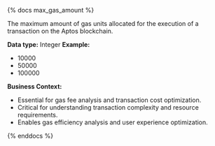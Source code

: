 {% docs max_gas_amount %}

The maximum amount of gas units allocated for the execution of a transaction on the Aptos blockchain.

**Data type:** Integer
**Example:**
- 10000
- 50000
- 100000

**Business Context:**
- Essential for gas fee analysis and transaction cost optimization.
- Critical for understanding transaction complexity and resource requirements.
- Enables gas efficiency analysis and user experience optimization.

{% enddocs %}